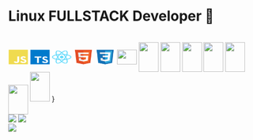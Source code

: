 # Linux FULLSTACK Developer :rocket: 

<div style="display: inline_block"><br>
  <img align="center" alt="Js" height="30" width="40" src="https://raw.githubusercontent.com/devicons/devicon/master/icons/javascript/javascript-plain.svg">
  <img align="center" alt="Ts" height="30" width="40" src="https://raw.githubusercontent.com/devicons/devicon/master/icons/typescript/typescript-plain.svg">
  <img align="center" alt="React" height="30" width="40" src="https://raw.githubusercontent.com/devicons/devicon/master/icons/react/react-original.svg">
  <img align="center" alt="HTML" height="30" width="40" src="https://raw.githubusercontent.com/devicons/devicon/master/icons/html5/html5-original.svg">
  <img align="center" alt="CSS" height="30" width="40" src="https://raw.githubusercontent.com/devicons/devicon/master/icons/css3/css3-original.svg">
  <img align="center" src="https://cdn.jsdelivr.net/gh/devicons/devicon/icons/kotlin/kotlin-original.svg" height="30" width="40" />
  <img align="center" src="https://cdn.jsdelivr.net/gh/devicons/devicon/icons/java/java-original.svg" height="60" width="40" />
  <img align="center" src="https://cdn.jsdelivr.net/gh/devicons/devicon/icons/python/python-original.svg"  height="60" width="40" />
  <img align="center"  src="https://cdn.jsdelivr.net/gh/devicons/devicon/icons/angularjs/angularjs-original.svg" height="60" width="40" />
  <img align="center" src="https://cdn.jsdelivr.net/gh/devicons/devicon/icons/vuejs/vuejs-original.svg" height="60" width="40" />
  <img align="center" src="https://cdn.jsdelivr.net/gh/devicons/devicon/icons/php/php-original.svg" height="60" width="40" />
  <img align="center" src="https://cdn.jsdelivr.net/gh/devicons/devicon/icons/c/c-original.svg" height="60" width="40" />
  <img src="https://cdn.jsdelivr.net/gh/devicons/devicon/icons/electron/electron-original.svg" height="60" width="40" />
}
 
<div>
<img height="180em" src="https://github-readme-stats.vercel.app/api/top-langs/?username=LinuxMystery00&layout=compact&langs_count=16&theme=dark"/>
<img height="180em" src="https://github-readme-stats.vercel.app/api?username=LinuxMystery00&theme=dark">
</div>

<div>
  <img src="https://i.pinimg.com/originals/9c/8c/db/9c8cdbb2bd7b637edd5b3a767b74153a.gif" />
</div>
